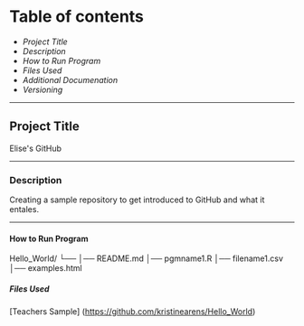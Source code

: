 # **Table of contents**

- *Project Title*
- *Description*
- *How to Run Program*
- *Files Used*
- *Additional Documenation*
- *Versioning*

---

## Project Title

Elise's GitHub

---

### Description

Creating a sample repository to get introduced to GitHub and what it entales.

---

#### How to Run Program

Hello_World/
└── 
    │── README.md
    │── pgmname1.R
    │── filename1.csv
    │── examples.html
   
##### Files Used

[Teachers Sample] (https://github.com/kristinearens/Hello_World)
